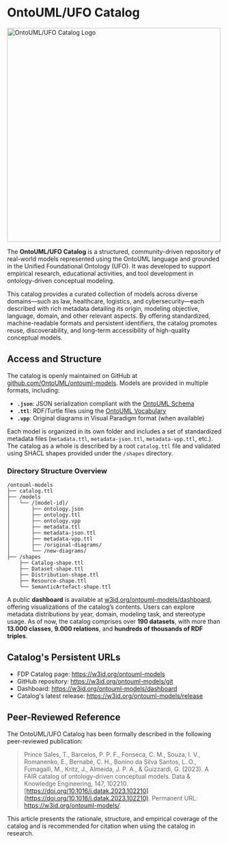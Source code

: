 # OntoUML/UFO Catalog

<p align="left"><img src="https://user-images.githubusercontent.com/8641647/223740939-1abcd2af-e954-4d19-b087-56f1be4417c3.png" width="500" alt="OntoUML/UFO Catalog Logo"></p>

The **OntoUML/UFO Catalog** is a structured, community-driven repository of real-world models represented using the OntoUML language and grounded in the Unified Foundational Ontology (UFO). It was developed to support empirical research, educational activities, and tool development in ontology-driven conceptual modeling.

This catalog provides a curated collection of models across diverse domains—such as law, healthcare, logistics, and cybersecurity—each described with rich metadata detailing its origin, modeling objective, language, domain, and other relevant aspects. By offering standardized, machine-readable formats and persistent identifiers, the catalog promotes reuse, discoverability, and long-term accessibility of high-quality conceptual models.

## Access and Structure

The catalog is openly maintained on GitHub at [github.com/OntoUML/ontouml-models](https://github.com/OntoUML/ontouml-models). Models are provided in multiple formats, including:

- **`.json`**: JSON serialization compliant with the [OntoUML Schema](https://github.com/OntoUML/ontouml-schema)
- **`.ttl`**: RDF/Turtle files using the [OntoUML Vocabulary](https://github.com/OntoUML/ontouml-vocabulary)
- **`.vpp`**: Original diagrams in Visual Paradigm format (when available)

Each model is organized in its own folder and includes a set of standardized metadata files (`metadata.ttl`, `metadata-json.ttl`, `metadata-vpp.ttl`, etc.). The catalog as a whole is described by a root `catalog.ttl` file and validated using SHACL shapes provided under the `/shapes` directory.

### Directory Structure Overview

```
/ontouml-models
├── catalog.ttl
├── /models
│   └── /[model-id]/
│       ├── ontology.json
│       ├── ontology.ttl
│       ├── ontology.vpp
│       ├── metadata.ttl
│       ├── metadata-json.ttl
│       ├── metadata-vpp.ttl
│       ├── /original-diagrams/
│       └── /new-diagrams/
├── /shapes
    ├── Catalog-shape.ttl
    ├── Dataset-shape.ttl
    ├── Distribution-shape.ttl
    ├── Resource-shape.ttl
    └── SemanticArtefact-shape.ttl
```

A public **dashboard** is available at [w3id.org/ontouml-models/dashboard](https://w3id.org/ontouml-models/dashboard), offering visualizations of the catalog’s contents. Users can explore metadata distributions by year, domain, modeling task, and stereotype usage. As of now, the catalog comprises over **190 datasets**, with more than **13.000 classes**, **9.000 relations**, and **hundreds of thousands of RDF triples**.

## Catalog's Persistent URLs

- FDP Catalog page: https://w3id.org/ontouml-models
- GitHub repository: https://w3id.org/ontouml-models/git
- Dashboard: https://w3id.org/ontouml-models/dashboard
- Catalog's latest release: https://w3id.org/ontouml-models/release

## Peer-Reviewed Reference

The OntoUML/UFO Catalog has been formally described in the following peer-reviewed publication:

> Prince Sales, T., Barcelos, P. P. F., Fonseca, C. M., Souza, I. V., Romanenko, E., Bernabé, C. H., Bonino da Silva Santos, L. O., Fumagalli, M., Kritz, J., Almeida, J. P. A., & Guizzardi, G. (2023). A FAIR catalog of ontology-driven conceptual models. Data & Knowledge Engineering, 147, 102210. [https://doi.org/10.1016/j.datak.2023.102210](https://doi.org/10.1016/j.datak.2023.102210). Permanent URL: https://w3id.org/ontouml-models/.

This article presents the rationale, structure, and empirical coverage of the catalog and is recommended for citation when using the catalog in research.